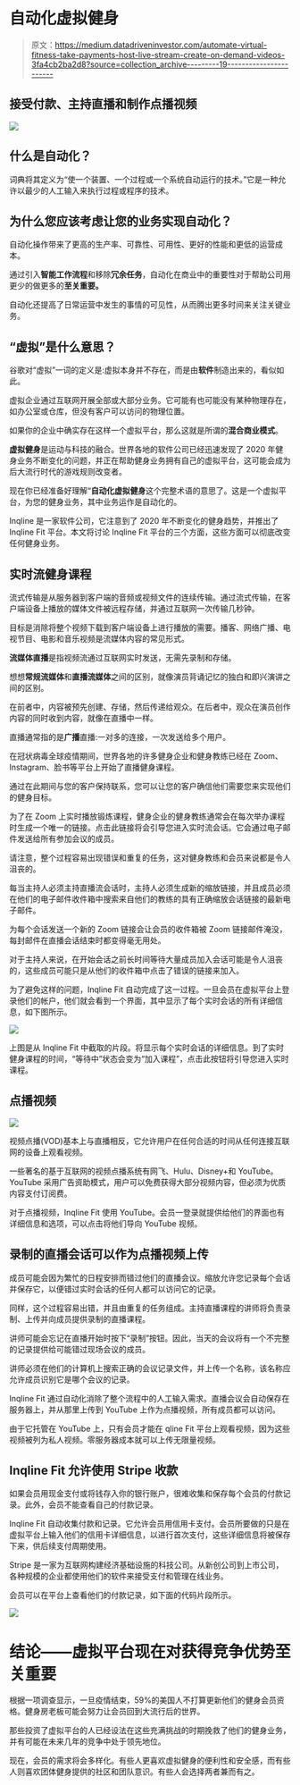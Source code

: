 # 自动化虚拟健身

> 原文：<https://medium.datadriveninvestor.com/automate-virtual-fitness-take-payments-host-live-stream-create-on-demand-videos-3fa4cb2ba2d8?source=collection_archive---------19----------------------->

## 接受付款、主持直播和制作点播视频

![](img/330f845ebc2479e2d90aa002311ce8a6.png)

## 什么是**自动化**？

词典将其定义为“使一个装置、一个过程或一个系统自动运行的技术。”它是一种允许以最少的人工输入来执行过程或程序的技术。

## **为什么您应该考虑让您的业务实现自动化？**

自动化操作带来了更高的生产率、可靠性、可用性、更好的性能和更低的运营成本。

通过引入**智能工作流程**和移除**冗余任务**，自动化在商业中的重要性对于帮助公司用更少的做更多的**至关重要。**

自动化还提高了日常运营中发生的事情的可见性，从而腾出更多时间来关注关键业务。

## **“虚拟”是什么意思？**

谷歌对“虚拟”一词的定义是:虚拟本身并不存在，而是由**软件**制造出来的，看似如此。

虚拟企业通过互联网开展全部或大部分业务。它可能有也可能没有某种物理存在，如办公室或仓库，但没有客户可以访问的物理位置。

如果你的企业中确实存在这样一个虚拟平台，那么这就是所谓的**混合商业模式**。

**虚拟健身**是运动与科技的融合。世界各地的软件公司已经迅速发现了 2020 年健身业务不断变化的问题，并正在帮助健身业务拥有自己的虚拟平台，这可能会成为后大流行时代的游戏规则改变者。

现在你已经准备好理解“**自动化虚拟健身**这个完整术语的意思了。这是一个虚拟平台，为您的健身业务，其中业务运作是自动化的。

Inqline 是一家软件公司，它注意到了 2020 年不断变化的健身趋势，并推出了 Inqline Fit 平台。本文将讨论 Inqline Fit 平台的三个方面，这些方面可以彻底改变任何健身业务。

## **实时流健身课程**

流式传输是从服务器到客户端的音频或视频文件的连续传输。通过流式传输，在客户端设备上播放的媒体文件被远程存储，并通过互联网一次传输几秒钟。

目标是消除将整个视频下载到客户端设备上进行播放的需要。播客、网络广播、电视节目、电影和音乐视频是流媒体内容的常见形式。

**流媒体直播**是指视频流通过互联网实时发送，无需先录制和存储。

想想**常规流媒体**和**直播流媒体**之间的区别，就像演员背诵记忆的独白和即兴演讲之间的区别。

在前者中，内容被预先创建、存储，然后传递给观众。在后者中，观众在演员创作内容的同时收到内容，就像在直播中一样。

直播通常指的是**广播**直播:一对多的连接，一次发送给多个用户。

在冠状病毒全球疫情期间，世界各地的许多健身企业和健身教练已经在 Zoom、Instagram、脸书等平台上开始了直播健身课程。

通过在此期间与您的客户保持联系，您可以让您的客户确信他们需要您来实现他们的健身目标。

为了在 Zoom 上实时播放锻炼课程，健身企业的健身教练通常会在每次举办课程时生成一个唯一的链接。点击此链接将会引导您进入实时流会话。它会通过电子邮件发送给所有参加会议的成员。

请注意，整个过程容易出现错误和重复的任务，这对健身教练和会员来说都是令人沮丧的。

每当主持人必须主持直播流会话时，主持人必须生成新的缩放链接，并且成员必须在他们的电子邮件收件箱中搜索来自他们的教练的具有正确缩放会话链接的最新电子邮件。

为每个会话发送一个新的 Zoom 链接会让会员的收件箱被 Zoom 链接邮件淹没，每封邮件在直播会话结束时都变得毫无用处。

对于主持人来说，在开始会话之前长时间等待大量成员加入会话可能是令人沮丧的，这些成员可能只是从他们的收件箱中点击了错误的链接来加入。

为了避免这样的问题，Inqline Fit 自动完成了这一过程。一旦会员在虚拟平台上登录他们的帐户，他们就会看到一个界面，其中显示了每个实时会话的所有详细信息，如下图所示。

![](img/f11654e884f34b2a758df68dff92d224.png)

上图是从 Inqline Fit 中截取的片段。将显示每个实时会话的详细信息。到了实时健身课程的时间，“等待中”状态会变为“加入课程”，点击此按钮将引导您进入实时课程。

## **点播视频**

![](img/e7621912451aec9ffb32d024cd28f1d3.png)

视频点播(VOD)基本上与直播相反，它允许用户在任何合适的时间从任何连接互联网的设备上观看视频。

一些著名的基于互联网的视频点播系统有网飞、Hulu、Disney+和 YouTube。YouTube 采用广告资助模式，用户可以免费获得大部分视频内容，但必须为优质内容支付订阅费。

对于点播视频，Inqline Fit 使用 YouTube。会员一登录就提供给他们的界面也有详细信息和选项，可以点击将他们导向 YouTube 视频。

## **录制的直播会话可以作为点播视频上传**

成员可能会因为繁忙的日程安排而错过他们的直播会议。缩放允许您记录每个会话并保存它，以便错过实时会话的任何人都可以访问它的记录。

同样，这个过程容易出错，并且由重复的任务组成。主持直播课程的讲师将负责录制、上传并向成员提供录制的直播课程。

讲师可能会忘记在直播开始时按下“录制”按钮。因此，当天的会议将有一个不完整的记录提供给可能错过现场会议的成员。

讲师必须在他们的计算机上搜索正确的会议记录文件，并上传一个名称，该名称应允许成员识别它是哪个会议的记录。

Inqline Fit 通过自动化消除了整个流程中的人工输入需求。直播会议会自动保存在服务器上，并从那里上传到 YouTube 上作为点播视频，所有成员都可以访问。

由于它托管在 YouTube 上，只有会员才能在 qline Fit 平台上观看视频，因为这些视频被列为私人视频。零服务器成本就可以上传无限量视频。

## **Inqline Fit 允许使用 Stripe 收款**

如果会员用现金支付或将钱存入你的银行账户，很难收集和保存每个会员的付款记录。此外，会员不能查看自己的付款记录。

Inqline Fit 自动收集付款和记录。它允许会员用信用卡支付。会员所要做的只是在虚拟平台上输入他们的信用卡详细信息，以进行首次支付，这些详细信息将被保存下来，供后续支付周期使用。

Stripe 是一家为互联网构建经济基础设施的科技公司。从新创公司到上市公司，各种规模的企业都使用他们的软件来接受支付和管理在线业务。

会员可以在平台上查看他们的付款记录，如下面的代码片段所示。

![](img/90787414c4e17ff09ba3e3206b1824fc.png)

# **结论——虚拟平台现在对获得竞争优势至关重要**

根据一项调查显示，一旦疫情结束，59%的美国人不打算更新他们的健身会员资格。健身房老板可能会努力让会员回到大流行后的世界。

那些投资了虚拟平台的人已经设法在这些充满挑战的时期挽救了他们的健身业务，并有可能在未来几年的竞争中处于领先地位。

现在，会员的需求将会多样化。有些人更喜欢虚拟健身的便利性和安全感，而有些人则喜欢团体健身提供的社区和团队意识。有些人会选择两者兼而有之。